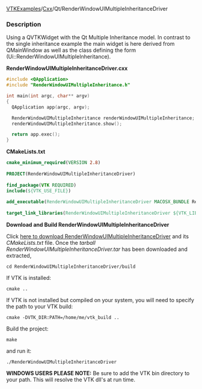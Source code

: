 [VTKExamples](Home)/[Cxx](Cxx)/Qt/RenderWindowUIMultipleInheritanceDriver

### Description

Using a QVTKWidget with the Qt Multiple Inheritance model. In contrast to the single inheritance example the main widget is here derived from QMainWindow as well as the class defining the form (Ui::RenderWindowUIMultipleInheritance).

**RenderWindowUIMultipleInheritanceDriver.cxx**
```c++
#include <QApplication>
#include "RenderWindowUIMultipleInheritance.h"

int main(int argc, char** argv)
{
  QApplication app(argc, argv);

  RenderWindowUIMultipleInheritance renderWindowUIMultipleInheritance;
  renderWindowUIMultipleInheritance.show();

  return app.exec();
}
```
**CMakeLists.txt**
```cmake
cmake_minimum_required(VERSION 2.8)
 
PROJECT(RenderWindowUIMultipleInheritanceDriver)
 
find_package(VTK REQUIRED)
include(${VTK_USE_FILE})
 
add_executable(RenderWindowUIMultipleInheritanceDriver MACOSX_BUNDLE RenderWindowUIMultipleInheritanceDriver.cxx)
 
target_link_libraries(RenderWindowUIMultipleInheritanceDriver ${VTK_LIBRARIES})
```

**Download and Build RenderWindowUIMultipleInheritanceDriver**

Click [here to download RenderWindowUIMultipleInheritanceDriver](https://github.com/lorensen/VTKWikiExamplesTarballs/raw/master/RenderWindowUIMultipleInheritanceDriver.tar) and its *CMakeLists.txt* file.
Once the *tarball RenderWindowUIMultipleInheritanceDriver.tar* has been downloaded and extracted,
```
cd RenderWindowUIMultipleInheritanceDriver/build 
```
If VTK is installed:
```
cmake ..
```
If VTK is not installed but compiled on your system, you will need to specify the path to your VTK build:
```
cmake -DVTK_DIR:PATH=/home/me/vtk_build ..
```
Build the project:
```
make
```
and run it:
```
./RenderWindowUIMultipleInheritanceDriver
```
**WINDOWS USERS PLEASE NOTE:** Be sure to add the VTK bin directory to your path. This will resolve the VTK dll's at run time.

